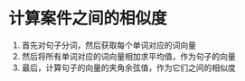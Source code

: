 # 计算案件之间的相似度

1. 首先对句子分词，然后获取每个单词对应的词向量
2. 然后将所有单词对应的词向量相加求平均值，作为句子的向量
3. 最后，计算句子的向量的夹角余弦值，作为它们之间的相似度